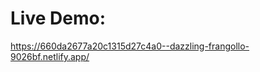 <h1>Live Demo: </h1>
<a href ="https://660da2677a20c1315d27c4a0--dazzling-frangollo-9026bf.netlify.app/">https://660da2677a20c1315d27c4a0--dazzling-frangollo-9026bf.netlify.app/</a>
